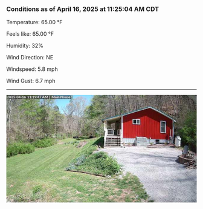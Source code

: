### Conditions as of April 16, 2025 at 11:25:04 AM CDT 

Temperature: 65.00 &deg;F

Feels like: 65.00 &deg;F

Humidity: 32%

Wind Direction: NE

Windspeed: 5.8 mph

Wind Gust: 6.7 mph

---

<img src="./images/latest.jpeg"/>

